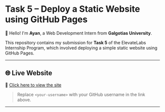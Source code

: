 # Task 5 – Deploy a Static Website using GitHub Pages

👋 Hello! I'm **Ayan**, a Web Development Intern from **Galgotias University**.

This repository contains my submission for **Task 5** of the ElevateLabs Internship Program, which involved deploying a simple static website using GitHub Pages.

---

## 🌐 Live Website

🔗 [Click here to view the site](https://<your-username>.github.io/ElevateLabs_Task_5/)

> Replace `<your-username>` with your GitHub username in the link above.

---
